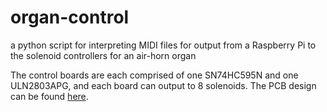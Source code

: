 # organ-control
a python script for interpreting MIDI files for output from a Raspberry Pi to the solenoid controllers for an air-horn organ

The control boards are each comprised of one SN74HC595N and one ULN2803APG, and each board can output to 8 solenoids. The PCB design can be found [here](https://oshpark.com/shared_projects/1s1tc9fm).
